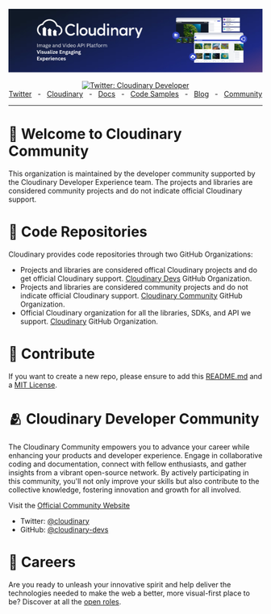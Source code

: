 

![Cloudinary Developers](https://github.com/cloudinary-devs/.github/blob/main/assets/cloudinary-banner.png?raw=true)

<div align="center">
  <a href="https://twitter.com/cloudinary" target="_blank">
    <img alt="Twitter: Cloudinary Developer" src="https://img.shields.io/twitter/follow/cloudinary?style=social" />
  </a>
  <br />
  <a href="https://twitter.com/cloudinary" target="_blank">Twitter</a>
    <span>&nbsp;&nbsp;-&nbsp;&nbsp;</span>
  <a href="https://cloudinary.com/" target="_blank">Cloudinary</a>
    <span>&nbsp;&nbsp;-&nbsp;&nbsp;</span>
  <a href="https://cloudinary.com/documentation" target="_blank">Docs</a>
    <span>&nbsp;&nbsp;-&nbsp;&nbsp;</span>
  <a href="https://github.com/cloudinary-devs" target="_blank">Code Samples</a>
    <span>&nbsp;&nbsp;-&nbsp;&nbsp;</span>
  <a href="https://cloudinary.com/blog/" target="_blank">Blog</a>
    <span>&nbsp;&nbsp;-&nbsp;&nbsp;</span>
  <a href="https://community.cloudinary.com/" target="_blank">Community</a>
  <br />
  <hr />
</div>

# 👋 Welcome to Cloudinary Community

This organization is maintained by the developer community supported by the Cloudinary Developer Experience team. The projects and libraries are considered community projects and do not indicate official Cloudinary support.

# 🧪 Code Repositories

Cloudinary provides code repositories through two GitHub Organizations:

- Projects and libraries are considered offical Cloudinary projects and do get official Cloudinary support. [Cloudinary Devs](https://github.com/cloudinary-devs) GitHub Organization.
- Projects and libraries are considered community projects and do not indicate official Cloudinary support. [Cloudinary Community](https://github.com/cloudinary-community) GitHub Organization.
- Official Cloudinary organization for all the libraries, SDKs, and API we support. [Cloudinary](https://github.com/cloudinary) GitHub Organization.

# 🚀 Contribute

If you want to create a new repo, please ensure to add this [README.md](https://github.com/cloudinary-devs/Cloudinary-Template-README) and a [MIT License](https://github.com/cloudinary-devs/Cloudinary-Template-README/blob/main/LICENSE).

# 🫂 Cloudinary Developer Community

The Cloudinary Community empowers you to advance your career while enhancing your products and developer experience. Engage in collaborative coding and documentation, connect with fellow enthusiasts, and gather insights from a vibrant open-source network. By actively participating in this community, you'll not only improve your skills but also contribute to the collective knowledge, fostering innovation and growth for all involved.

Visit the [Official Community Website](https://community.cloudinary.com/)
- Twitter: [@cloudinary](https://twitter.com/cloudinary)
- GitHub: [@cloudinary-devs](https://github.com/cloudinary-devs)

# 💼 Careers

Are you ready to unleash your innovative spirit and help deliver the technologies needed to make the web a better, more visual-first place to be? Discover at all the [open roles](https://cloudinary.com/careers).
